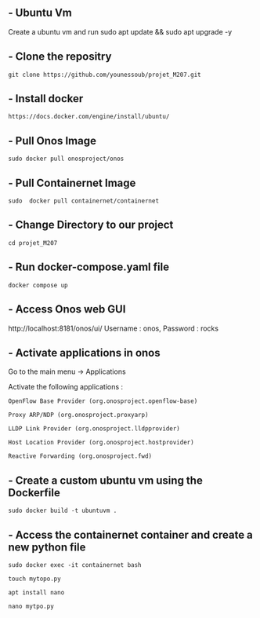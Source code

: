 ## - Ubuntu Vm

Create a ubuntu vm and run 
	sudo apt update && sudo apt upgrade -y 

## - Clone the repositry

	git clone https://github.com/younessoub/projet_M207.git

## - Install docker

	https://docs.docker.com/engine/install/ubuntu/
	
## - Pull Onos Image 
	sudo docker pull onosproject/onos

## - Pull Containernet Image
	sudo  docker pull containernet/containernet

## - Change Directory to our project
	cd projet_M207
	    
## - Run docker-compose.yaml file
	docker compose up

## - Access Onos web GUI
http://localhost:8181/onos/ui/
Username : onos, Password : rocks

## - Activate applications in onos
	
Go to the main menu -> Applications
	
Activate the following applications : 

	OpenFlow Base Provider (org.onosproject.openflow-base)

	Proxy ARP/NDP (org.onosproject.proxyarp)

	LLDP Link Provider (org.onosproject.lldpprovider)

	Host Location Provider (org.onosproject.hostprovider)

	Reactive Forwarding (org.onosproject.fwd)


## - Create a custom ubuntu vm using the Dockerfile
	sudo docker build -t ubuntuvm .

## - Access the containernet container and create a new python file
	sudo docker exec -it containernet bash
	
	touch mytopo.py
	
	apt install nano
	
	nano mytpo.py
	
	
